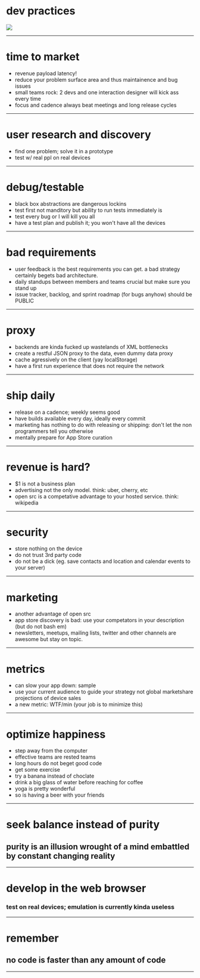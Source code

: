 # dev practices

<img src="img/i-have-no-idea-what-im-doing-dog.jpg">

---

# time to market

- revenue payload latency!
- reduce your problem surface area and thus maintainence and bug issues
- small teams rock: 2 devs and one interaction designer will kick ass every time
- focus and cadence always beat meetings and long release cycles

---

# user research and discovery

- find one problem; solve it in a prototype
- test w/ real ppl on real devices

---

# debug/testable

- black box abstractions are dangerous lockins
- test first not manditory but ability to run tests immediately is
- test every bug or I will kill you all
- have a test plan and publish it; you won't have all the devices

---

# bad requirements

- user feedback is the best requirements you can get. a bad strategy certainly begets bad architecture.
- daily standups between members and teams crucial but make sure you stand up
- issue tracker, backlog, and sprint roadmap (for bugs anyhow) should be PUBLIC

---

# proxy

- backends are kinda fucked up wastelands of XML bottlenecks
- create a restful JSON proxy to the data, even dummy data proxy
- cache agressively on the client (yay localStorage)
- have a first run experience that does not require the network

---

# ship daily

- release on a cadence; weekly seems good
- have builds available every day, ideally every commit
- marketing has nothing to do with releasing or shipping: don't let the non programmers tell you otherwise
- mentally prepare for App Store curation

---

# revenue is hard?

- $1 is not a business plan
- advertising not the only model. think: uber, cherry, etc
- open src is a competative advantage to your hosted service. think: wikipedia

---

# security 

- store nothing on the device
- do not trust 3rd party code
- do not be a dick (eg. save contacts and location and calendar events to your server)

---

# marketing

- another advantage of open src
- app store discovery is bad: use your competators in your description (but do not bash em)
- newsletters, meetups, mailing lists, twitter and other channels are awesome but stay on topic.

---

# metrics

- can slow your app down: sample
- use your current audience to guide your strategy not global marketshare projections of device sales
- a new metric: WTF/min (your job is to minimize this)

---

# optimize happiness

- step away from the computer
- effective teams are rested teams
- long hours do not beget good code
- get some exercise
- try a banana instead of choclate
- drink a big glass of water before reaching for coffee
- yoga is pretty wonderful
- so is having a beer with your friends

---

# seek balance instead of purity

## purity is an illusion wrought of a mind embattled by constant changing reality

---

# develop in the web browser

### test on real devices; emulation is currently kinda useless

---

# remember

## no code is faster than any amount of code

---
